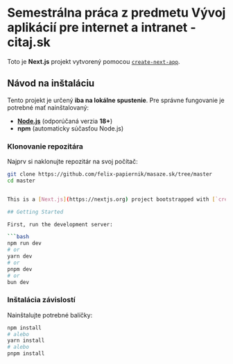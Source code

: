 # Semestrálna práca z predmetu Vývoj aplikácií pre internet a intranet - citaj.sk

Toto je **Next.js** projekt vytvorený pomocou [`create-next-app`](https://nextjs.org/docs/app/api-reference/cli/create-next-app).

## Návod na inštaláciu

Tento projekt je určený **iba na lokálne spustenie**. Pre správne fungovanie je potrebné mať nainštalovaný:

- **[Node.js](https://nodejs.org/)** (odporúčaná verzia **18+**)
- **npm** (automaticky súčasťou Node.js)

### Klonovanie repozitára

Najprv si naklonujte repozitár na svoj počítač:

```bash
git clone https://github.com/felix-papiernik/masaze.sk/tree/master
cd master


This is a [Next.js](https://nextjs.org) project bootstrapped with [`create-next-app`](https://nextjs.org/docs/app/api-reference/cli/create-next-app).

## Getting Started

First, run the development server:

```bash
npm run dev
# or
yarn dev
# or
pnpm dev
# or
bun dev
```

### Inštalácia závislostí
Nainštalujte potrebné balíčky:
```bash
npm install
# alebo
yarn install
# alebo
pnpm install
```
